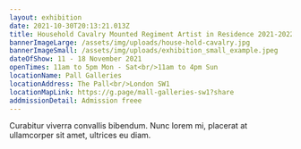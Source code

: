 ```yaml
---
layout: exhibition
date: 2021-10-30T20:13:21.013Z
title: Household Cavalry Mounted Regiment Artist in Residence 2021-2022
bannerImageLarge: /assets/img/uploads/house-hold-cavalry.jpg
bannerImageSmall: /assets/img/uploads/exhibition_small_example.jpeg
dateOfShow: 11 - 18 November 2021
openTimes: 11am to 5pm Mon - Sat<br/>11am to 4pm Sun
locationName: Pall Galleries
locationAddress: The Pall<br/>London SW1
locationMapLink: https://g.page/mall-galleries-sw1?share
addmissionDetail: Admission freee
---
```

Curabitur viverra convallis bibendum. Nunc lorem mi, placerat at ullamcorper sit amet, ultrices eu diam. 
